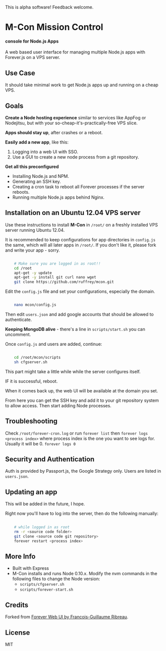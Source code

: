 This is alpha software! Feedback welcome.

# M-Con Mission Control
#### console for Node.js Apps

A web based user interface for managing multiple Node.js apps with Forever.js on a VPS server.

## Use Case

It should take minimal work to get Node.js apps up and running on a cheap VPS.

## Goals

**Create a Node hosting experience** similar to services like AppFog or Nodejitsu, but with your so-cheap-it's-practically-free VPS slice.

**Apps should stay up**, after crashes or a reboot.

**Easily add a new app**, like this:

1. Logging into a web UI with SSO.
1. Use a GUI to create a new node process from a git repository.

**Get all this preconfigured**
- Installing Node.js and NPM.
- Generating an SSH key.
- Creating a cron task to reboot all Forever processes if the server reboots.
- Running multiple Node.js apps behind Nginx.


## Installation on an Ubuntu 12.04 VPS server

Use these instructions to install **M-Con** in `/root/` on a freshly installed VPS server running Ubuntu 12.04.

It is recommended to keep configurations for app directories in `config.js` the same, which will all later apps in `/root/`. If you don't like it, please fork and write your app - sorry.

``` bash

    # Make sure you are logged in as root!!
    cd /root
    apt-get -y update
    apt-get -y install git curl nano wget
    git clone https://github.com/ruffrey/mcon.git
```

Edit the `config.js` file and set your configurations, especially the domain.

``` bash

    nano mcon/config.js
```

Then edit `users.json` and add google accounts that should be allowed to authenticate.

**Keeping MongoDB alive** - there's a line in `scripts/start.sh` you can uncomment.

Once `config.js` and users are added, continue:

``` bash

    cd /root/mcon/scripts
    sh cfgserver.sh
```

This part might take a little while while the server configures itself. 

IF it is successful, reboot. 

When it comes back up, the web UI will be available at the domain you set.

From here you can get the SSH key and add it to your git repository system to allow access. Then start adding Node processes.


## Troubleshooting

Check `/root/forever-cron.log` or run `forever list` then `forever logs <process index>` where process index is the one you want to see logs for. Usually it will be 0. `forever logs 0`


## Security and Authentication

Auth is provided by Passport.js, the Google Strategy only. Users are listed in `users.json`.

## Updating an app

This will be added in the future, I hope.

Right now you'll have to log into the server, then do the following manually:

``` bash
    
    # while logged in as root
    rm -r <source code folder>
    git clone <source code git repository>
    forever restart <process index>
```


## More Info

- Built with Express
- M-Con installs and runs Node 0.10.x. Modify the nvm commands in the following files to change the Node version:
    - `scripts/cfgserver.sh`
    - `scripts/forever-start.sh`

## Credits

Forked from [Forever Web UI by Francois-Guillaume Ribreau](https://github.com/FGRibreau/forever-webui.git).


## License

MIT
